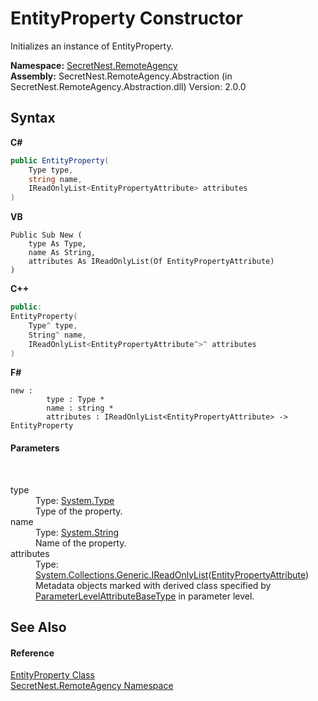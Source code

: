 # EntityProperty Constructor 
 

Initializes an instance of EntityProperty.

**Namespace:**&nbsp;<a href="N_SecretNest_RemoteAgency">SecretNest.RemoteAgency</a><br />**Assembly:**&nbsp;SecretNest.RemoteAgency.Abstraction (in SecretNest.RemoteAgency.Abstraction.dll) Version: 2.0.0

## Syntax

**C#**<br />
``` C#
public EntityProperty(
	Type type,
	string name,
	IReadOnlyList<EntityPropertyAttribute> attributes
)
```

**VB**<br />
``` VB
Public Sub New ( 
	type As Type,
	name As String,
	attributes As IReadOnlyList(Of EntityPropertyAttribute)
)
```

**C++**<br />
``` C++
public:
EntityProperty(
	Type^ type, 
	String^ name, 
	IReadOnlyList<EntityPropertyAttribute^>^ attributes
)
```

**F#**<br />
``` F#
new : 
        type : Type * 
        name : string * 
        attributes : IReadOnlyList<EntityPropertyAttribute> -> EntityProperty
```


#### Parameters
&nbsp;<dl><dt>type</dt><dd>Type: <a href="https://docs.microsoft.com/dotnet/api/system.type" target="_blank">System.Type</a><br />Type of the property.</dd><dt>name</dt><dd>Type: <a href="https://docs.microsoft.com/dotnet/api/system.string" target="_blank">System.String</a><br />Name of the property.</dd><dt>attributes</dt><dd>Type: <a href="https://docs.microsoft.com/dotnet/api/system.collections.generic.ireadonlylist-1" target="_blank">System.Collections.Generic.IReadOnlyList</a>(<a href="T_SecretNest_RemoteAgency_EntityPropertyAttribute">EntityPropertyAttribute</a>)<br />Metadata objects marked with derived class specified by <a href="P_SecretNest_RemoteAgency_EntityCodeBuilderBase_ParameterLevelAttributeBaseType">ParameterLevelAttributeBaseType</a> in parameter level.</dd></dl>

## See Also


#### Reference
<a href="T_SecretNest_RemoteAgency_EntityProperty">EntityProperty Class</a><br /><a href="N_SecretNest_RemoteAgency">SecretNest.RemoteAgency Namespace</a><br />